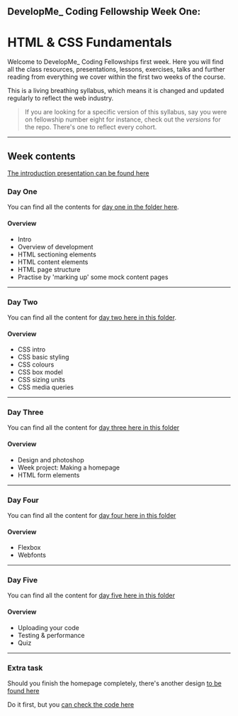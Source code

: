 ## DevelopMe_ Coding Fellowship Week One:
# HTML & CSS Fundamentals

Welcome to DevelopMe_ Coding Fellowships first week. Here you will find all the class resources, presentations, lessons, exercises, talks and further reading from everything we cover within the first two weeks of the course.

This is a living breathing syllabus, which means it is changed and updated regularly to reflect the web industry.

> If you are looking for a specific version of this syllabus, say you were on fellowship number eight for instance, check out the _versions_ for the repo. There's one to reflect every cohort.

---

## Week contents

[The introduction presentation can be found here](https://gitpitch.com/develop-me/fellowship-wk1-beg-html-css)

### Day One

You can find all the contents for [day one in the folder here](day01).

#### Overview

- Intro
- Overview of development
- HTML sectioning elements
- HTML content elements
- HTML page structure
- Practise by 'marking up' some mock content pages

---

### Day Two

You can find all the content for [day two here in this folder](day02).

#### Overview

- CSS intro
- CSS basic styling
- CSS colours
- CSS box model
- CSS sizing units
- CSS media queries

---

### Day Three

You can find all the content for [day three here in this folder](day03)

#### Overview

- Design and photoshop
- Week project: Making a homepage
- HTML form elements

---

### Day Four

You can find all the content for [day four here in this folder](day04)

#### Overview

- Flexbox
- Webfonts

---

### Day Five

You can find all the content for [day five here in this folder](day05)

#### Overview

- Uploading your code
- Testing & performance
- Quiz

---

### Extra task

Should you finish the homepage completely, there's another design [to be found here](ExtraTask)

Do it first, but you [can check the code here](https://codepen.io/JaguarDev/pen/BooXJw)

